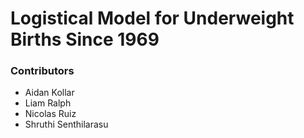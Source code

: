 # Logistical Model for Underweight Births Since 1969


### Contributors
 - Aidan Kollar
 - Liam Ralph
 - Nicolas Ruiz
 - Shruthi Senthilarasu
